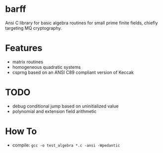 # barff
Ansi C library for basic algebra routines for small prime finite fields, chiefly targeting MQ cryptography.

# Features
 * matrix routines
 * homogeneous quadratic systems
 * csprng based on an ANSI C89 compliant version of Keccak

# TODO
 * debug conditional jump based on uninitialized value
 * polynomial and extension field arithmetic

# How To
 * compile: `gcc -o test_algebra *.c -ansi -Wpedantic`

